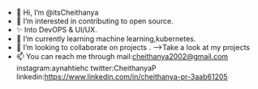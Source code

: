 - 👋 Hi, I’m @itsCheithanya
- 👀 I’m interested in contributing to open source.
- ✨ Into DevOPS & UI/UX.
- 🌱 I’m currently learning machine learning,kubernetes.
- 💞️ I’m looking to collaborate on projects .
      -->Take a look at my projects
- 📫 You can reach me through mail:cheithanya2002@gmail.com
                              instagram:aynahtiehc
                              twitter:CheithanyaP
                              linkedin:https://www.linkedin.com/in/cheithanya-pr-3aab61205

<!---
itsCheithanya/itsCheithanya is a ✨ special ✨ repository because its `README.md` (this file) appears on your GitHub profile.
You can click the Preview link to take a look at your changes.
--->
